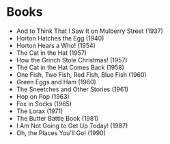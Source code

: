 # Books
- And to Think That I Saw It on Mulberry Street (1937)
- Horton Hatches the Egg (1940)
- Horton Hears a Who! (1954)
- The Cat in the Hat (1957)
- How the Grinch Stole Christmas! (1957)
- The Cat in the Hat Comes Back (1958)
- One Fish, Two Fish, Red Fish, Blue Fish (1960)
- Green Eggs and Ham (1960)
- The Sneetches and Other Stories (1961)
- Hop on Pop (1963)
- Fox in Socks (1965)
- The Lorax (1971)
- The Butter Battle Book (1981)
- I Am Not Going to Get Up Today! (1987)
- Oh, the Places You'll Go! (1990)

